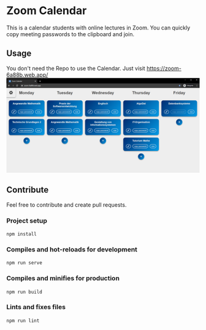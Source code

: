 # Zoom Calendar

This is a calendar students with online lectures in Zoom. You can quickly copy meeting passwords to the clipboard and join.

## Usage

You don't need the Repo to use the Calendar. Just visit https://zoom-6a88b.web.app/
[![Screenshot of the calendar](meta/screenshot.png)](https://zoom-6a88b.web.app/)

## Contribute

Feel free to contribute and create pull requests.

### Project setup

```
npm install
```

### Compiles and hot-reloads for development

```
npm run serve
```

### Compiles and minifies for production

```
npm run build
```

### Lints and fixes files

```
npm run lint
```
